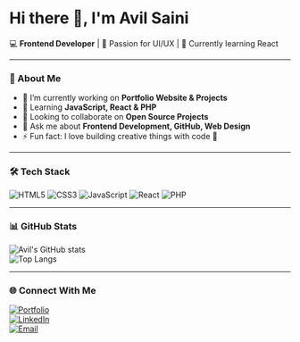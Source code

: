 # Hi there 👋, I'm Avil Saini  

💻 **Frontend Developer** | 🎨 Passion for UI/UX | 🌱 Currently learning React  

---

### 🚀 About Me
- 🔭 I’m currently working on **Portfolio Website & Projects**
- 🌱 Learning **JavaScript, React & PHP**
- 👯 Looking to collaborate on **Open Source Projects**
- 💬 Ask me about **Frontend Development, GitHub, Web Design**
- ⚡ Fun fact: I love building creative things with code 🎨

---

### 🛠️ Tech Stack
![HTML5](https://img.shields.io/badge/HTML5-E34F26?style=for-the-badge&logo=html5&logoColor=white) 
![CSS3](https://img.shields.io/badge/CSS3-1572B6?style=for-the-badge&logo=css3&logoColor=white) 
![JavaScript](https://img.shields.io/badge/JavaScript-F7DF1E?style=for-the-badge&logo=javascript&logoColor=black) 
![React](https://img.shields.io/badge/React-20232A?style=for-the-badge&logo=react&logoColor=61DAFB) 
![PHP](https://img.shields.io/badge/PHP-777BB4?style=for-the-badge&logo=php&logoColor=white)  

---

### 📊 GitHub Stats
![Avil's GitHub stats](https://github-readme-stats.vercel.app/api?username=avilsaini&show_icons=true&theme=radical)  
![Top Langs](https://github-readme-stats.vercel.app/api/top-langs/?username=avilsaini&layout=compact&theme=radical)

---

### 🌐 Connect With Me
[![Portfolio](https://img.shields.io/badge/Portfolio-%23000000.svg?style=for-the-badge&logo=firefox&logoColor=white)](https://avilsaini.github.io/portfolio/)  
[![LinkedIn](https://img.shields.io/badge/LinkedIn-%230077B5.svg?style=for-the-badge&logo=linkedin&logoColor=white)](https://linkedin.com/in/yourusername)  
[![Email](https://img.shields.io/badge/Email-D14836?style=for-the-badge&logo=gmail&logoColor=white)](mailto:youremail@gmail.com)  
